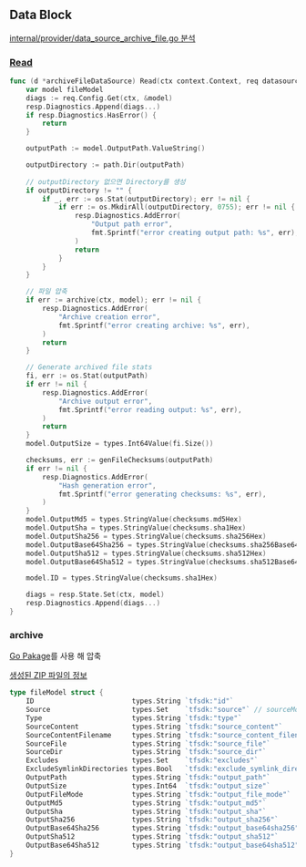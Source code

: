 

## Data Block

[internal/provider/data_source_archive_file.go 분석](https://github.com/hashicorp/terraform-provider-archive/blob/main/internal/provider/data_source_archive_file.go)

### [Read](https://github.com/hashicorp/terraform-provider-archive/blob/main/internal/provider/data_source_archive_file.go#L265)
```go
func (d *archiveFileDataSource) Read(ctx context.Context, req datasource.ReadRequest, resp *datasource.ReadResponse) {
	var model fileModel
	diags := req.Config.Get(ctx, &model)
	resp.Diagnostics.Append(diags...)
	if resp.Diagnostics.HasError() {
		return
	}

	outputPath := model.OutputPath.ValueString()

	outputDirectory := path.Dir(outputPath)
	
	// outputDirectory 없으면 Directory를 생성
	if outputDirectory != "" {
		if _, err := os.Stat(outputDirectory); err != nil {
			if err := os.MkdirAll(outputDirectory, 0755); err != nil {
				resp.Diagnostics.AddError(
					"Output path error",
					fmt.Sprintf("error creating output path: %s", err),
				)
				return
			}
		}
	}

    // 파일 압축
	if err := archive(ctx, model); err != nil {
		resp.Diagnostics.AddError(
			"Archive creation error",
			fmt.Sprintf("error creating archive: %s", err),
		)
		return
	}

	// Generate archived file stats
	fi, err := os.Stat(outputPath)
	if err != nil {
		resp.Diagnostics.AddError(
			"Archive output error",
			fmt.Sprintf("error reading output: %s", err),
		)
		return
	}
	model.OutputSize = types.Int64Value(fi.Size())

	checksums, err := genFileChecksums(outputPath)
	if err != nil {
		resp.Diagnostics.AddError(
			"Hash generation error",
			fmt.Sprintf("error generating checksums: %s", err),
		)
	}
	model.OutputMd5 = types.StringValue(checksums.md5Hex)
	model.OutputSha = types.StringValue(checksums.sha1Hex)
	model.OutputSha256 = types.StringValue(checksums.sha256Hex)
	model.OutputBase64Sha256 = types.StringValue(checksums.sha256Base64)
	model.OutputSha512 = types.StringValue(checksums.sha512Hex)
	model.OutputBase64Sha512 = types.StringValue(checksums.sha512Base64)

	model.ID = types.StringValue(checksums.sha1Hex)

	diags = resp.State.Set(ctx, model)
	resp.Diagnostics.Append(diags...)
}
```


### archive

[Go Pakage](https://pkg.go.dev/archive)를 사용 해 압축

[생성된 ZIP 파일의 정보](https://github.com/hashicorp/terraform-provider-archive/blob/main/internal/provider/data_source_archive_file.go#L331)
```go
type fileModel struct {
	ID                        types.String `tfsdk:"id"`
	Source                    types.Set    `tfsdk:"source"` // sourceModel
	Type                      types.String `tfsdk:"type"`
	SourceContent             types.String `tfsdk:"source_content"`
	SourceContentFilename     types.String `tfsdk:"source_content_filename"`
	SourceFile                types.String `tfsdk:"source_file"`
	SourceDir                 types.String `tfsdk:"source_dir"`
	Excludes                  types.Set    `tfsdk:"excludes"`
	ExcludeSymlinkDirectories types.Bool   `tfsdk:"exclude_symlink_directories"`
	OutputPath                types.String `tfsdk:"output_path"`
	OutputSize                types.Int64  `tfsdk:"output_size"`
	OutputFileMode            types.String `tfsdk:"output_file_mode"`
	OutputMd5                 types.String `tfsdk:"output_md5"`
	OutputSha                 types.String `tfsdk:"output_sha"`
	OutputSha256              types.String `tfsdk:"output_sha256"`
	OutputBase64Sha256        types.String `tfsdk:"output_base64sha256"`
	OutputSha512              types.String `tfsdk:"output_sha512"`
	OutputBase64Sha512        types.String `tfsdk:"output_base64sha512"`
}
```